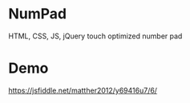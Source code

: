 # NumPad
HTML, CSS, JS, jQuery touch optimized number pad

# Demo
https://jsfiddle.net/matther2012/y69416u7/6/
